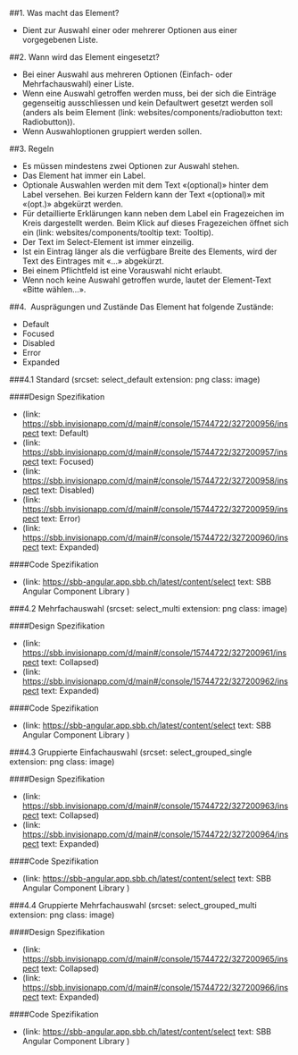 ##1. Was macht das Element? 
* Dient zur Auswahl einer oder mehrerer Optionen aus einer vorgegebenen Liste.

##2. Wann wird das Element eingesetzt?
* Bei einer Auswahl aus mehreren Optionen (Einfach- oder Mehrfachauswahl) einer Liste.
* Wenn eine Auswahl getroffen werden muss, bei der sich die Einträge gegenseitig ausschliessen und kein Defaultwert gesetzt werden soll (anders als beim Element (link: websites/components/radiobutton text: Radiobutton)).
* Wenn Auswahloptionen gruppiert werden sollen.

##3. Regeln
* Es müssen mindestens zwei Optionen zur Auswahl stehen.
* Das Element hat immer ein Label.
* Optionale Auswahlen werden mit dem Text «(optional)» hinter dem Label versehen. Bei kurzen Feldern kann der Text «(optional)» mit «(opt.)» abgekürzt werden.
* Für detaillierte Erklärungen kann neben dem Label ein Fragezeichen im Kreis dargestellt werden. Beim Klick auf dieses Fragezeichen öffnet sich ein (link: websites/components/tooltip text: Tooltip).
* Der Text im Select-Element ist immer einzeilig.
* Ist ein Eintrag länger als die verfügbare Breite des Elements, wird der Text des Eintrages mit «...» abgekürzt.
* Bei einem Pflichtfeld ist eine Vorauswahl nicht erlaubt.
* Wenn noch keine Auswahl getroffen wurde, lautet der Element-Text «Bitte wählen...».

##4.  Ausprägungen und Zustände
Das Element hat folgende Zustände:
- Default
- Focused
- Disabled
- Error
- Expanded

###4.1 Standard
(srcset: select_default extension: png class: image)

####Design Spezifikation
*   (link: https://sbb.invisionapp.com/d/main#/console/15744722/327200956/inspect text: Default)
*   (link: https://sbb.invisionapp.com/d/main#/console/15744722/327200957/inspect text: Focused)
*   (link: https://sbb.invisionapp.com/d/main#/console/15744722/327200958/inspect text: Disabled)
*   (link: https://sbb.invisionapp.com/d/main#/console/15744722/327200959/inspect text: Error)
*   (link: https://sbb.invisionapp.com/d/main#/console/15744722/327200960/inspect text: Expanded)

####Code Spezifikation
* (link: https://sbb-angular.app.sbb.ch/latest/content/select text: SBB Angular Component Library )

###4.2 Mehrfachauswahl 
(srcset: select_multi extension: png class: image)

####Design Spezifikation
*   (link: https://sbb.invisionapp.com/d/main#/console/15744722/327200961/inspect text: Collapsed)
*   (link: https://sbb.invisionapp.com/d/main#/console/15744722/327200962/inspect text: Expanded)

####Code Spezifikation
* (link: https://sbb-angular.app.sbb.ch/latest/content/select text: SBB Angular Component Library )

###4.3 Gruppierte Einfachauswahl
(srcset: select_grouped_single extension: png class: image)

####Design Spezifikation
*   (link: https://sbb.invisionapp.com/d/main#/console/15744722/327200963/inspect text: Collapsed)
*   (link: https://sbb.invisionapp.com/d/main#/console/15744722/327200964/inspect text: Expanded)

####Code Spezifikation
* (link: https://sbb-angular.app.sbb.ch/latest/content/select text: SBB Angular Component Library )

###4.4 Gruppierte Mehrfachauswahl
(srcset: select_grouped_multi extension: png class: image)

####Design Spezifikation
*   (link: https://sbb.invisionapp.com/d/main#/console/15744722/327200965/inspect text: Collapsed)
*   (link: https://sbb.invisionapp.com/d/main#/console/15744722/327200966/inspect text: Expanded)

####Code Spezifikation
* (link: https://sbb-angular.app.sbb.ch/latest/content/select text: SBB Angular Component Library )